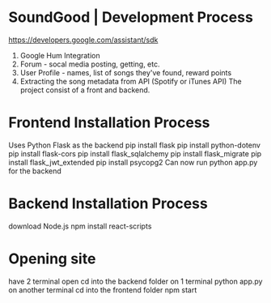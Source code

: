 # SoundGood | Development Process
https://developers.google.com/assistant/sdk

1) Google Hum Integration
2) Forum - socal media posting, getting, etc.
3) User Profile - names, list of songs they've found, reward points
4) Extracting the song metadata from API (Spotify or iTunes API)
The project consist of a front and backend.
# Frontend Installation Process
Uses Python Flask as the backend
pip install flask
pip install python-dotenv
pip install flask-cors
pip install flask_sqlalchemy
pip install flask_migrate
pip install flask_jwt_extended
pip install psycopg2
Can now run python app.py for the backend
# Backend Installation Process
download Node.js
npm install react-scripts
# Opening site
have 2 terminal open 
cd into the backend folder on 1 terminal
python app.py
on another terminal cd into the frontend folder
npm start